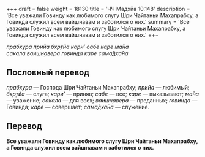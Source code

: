 +++
draft = false
weight = 18130
title = 'ЧЧ Мадхйа 10.148'
description = 'Все уважали Говинду как любимого слугу Шри Чайтаньи Махапрабху, а Говинда служил всем вайшнавам и заботился о них.'
summary = 'Все уважали Говинду как любимого слугу Шри Чайтаньи Махапрабху, а Говинда служил всем вайшнавам и заботился о них.'
+++

_прабхура прийа бхр̣тйа кари’ сабе каре ма̄на  
сакала ваишн̣авера говинда каре сама̄дха̄на_

## Пословный перевод

_прабхура_ — Господа Шри Чайтаньи Махапрабху; _прийа_ — любимый; _бхр̣тйа_ — слуга; _кари’_ — приняв; _сабе_ — все; _каре_ — выказывают; _ма̄на_ — уважение; _сакала_ — для всех; _ваишн̣авера_ — преданных; _говинда_ — Говинда; _каре_ — совершает; _сама̄дха̄на_ — служение.

## Перевод

**Все уважали Говинду как любимого слугу Шри Чайтаньи Махапрабху, а Говинда служил всем вайшнавам и заботился о них.**
